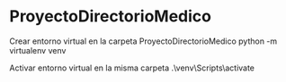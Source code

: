 # ProyectoDirectorioMedico

Crear  entorno virtual en la carpeta ProyectoDirectorioMedico
python -m virtualenv venv

Activar entorno virtual en la misma carpeta
.\venv\Scripts\activate

